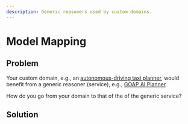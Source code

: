 ```yaml
---
description: Generic reasoners used by custom domains.
---
```


# Model Mapping

## Problem

Your custom domain, e.g., an [autonomous-driving taxi planner](../../../product-guide/reference-guide/ai-simulator-framework/simulators/openai-gym/taxi-v3-environment.md), would benefit from a generic reasoner \(service\), e.g., [GOAP AI Planner](https://maana.gitbook.io/q/v/3.2.1/training/advanced/inference/logical-inference-and-ai-planning#maana-ai-goap). 

How do you go from your domain to that of the of the generic service?

## Solution

